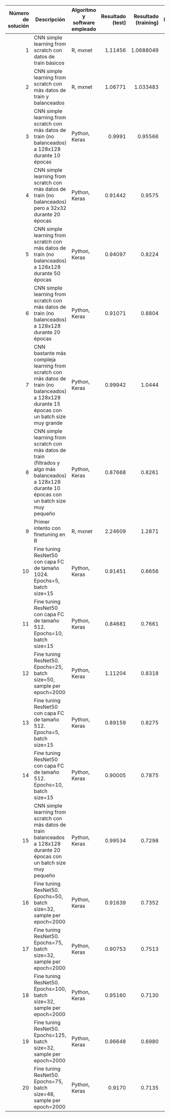 | Número de solución | Descripción | Algoritmo y software empleado | Resultado (test) | Resultado (training) | Posición | Fecha y hora |
| ---:| --- | --- | ---:| ---:| ---:|:---:|
| 1 | CNN simple learning from scratch con datos de train básicos | R, mxnet | 1.11456 | 1.0688049 | 671 | 5/6/2017 10:25 | 
| 2 | CNN simple learning from scratch con más datos de train y balanceados | R, mxnet | 1.06771 | 1.033483 | 646 | 7/6/2017 11:17 |
| 3 | CNN simple learning from scratch con más datos de train (no balanceados) a 128x128 durante 10 épocas | Python, Keras | 0.9991 | 0.95566 | 412 | 8/6/2017 13:23 |
| 4 | CNN simple learning from scratch con más datos de train (no balanceados) pero a 32x32 durante 20 épocas | Python, Keras | 0.91442 | 0.9575 | 344 | 8/6/2017 17:32 |
| 5 | CNN simple learning from scratch con más datos de train (no balanceados) a 128x128 durante 50 épocas | Python, Keras | 0.94097 | 0.8224 | 347 | 8/6/2017 18:35 |
| 6 | CNN simple learning from scratch con más datos de train (no balanceados) a 128x128 durante 20 épocas | Python, Keras | 0.91071 | 0.8804 | 342 | 8/6/2017 19:16 |
| 7 | CNN bastante más compleja learning from scratch con más datos de train (no balanceados) a 128x128 durante 15 épocas con un batch size muy grande | Python, Keras | 0.99942 | 1.0444 | 344 | 8/6/2017 22:50 |
| 8 | CNN simple learning from scratch con más datos de train (filtrados y algo más balanceados) a 128x128 durante 10 épocas con un batch size muy pequeño | Python, Keras | 0.87668 | 0.8261 | 282 | 9/6/2017 11:23 |
| 9 | Primer intento con finetuning en R | R, mxnet | 2.24609 | 1.2871 | 282 | 9/6/2017 11:34 |
| 10 | Fine tuning ResNet50 con capa FC de tamaño 1024. Epochs=5, batch size=15 | Python, Keras | 0.91451 | 0.6656 | 288 | 10/6/2017 16:00 |
| 11 | Fine tuning ResNet50 con capa FC de tamaño 512. Epochs=10, batch size=15 | Python, Keras | 0.84681 | 0.7661 | 250 | 10/6/2017 22:00 |
| 12 | Fine tuning ResNet50. Epochs=25, batch size=50, sample per epoch=2000 | Python, Keras | 1.11204 | 0.8318 | 251 | 11/6/2017 9:03 |
| 13 | Fine tuning ResNet50 con capa FC de tamaño 512. Epochs=5, batch size=15 | Python, Keras | 0.89159 | 0.8275 | 251 | 11/6/2017 15:15 |
| 14 | Fine tuning ResNet50 con capa FC de tamaño 512. Epochs=10, batch size=15 | Python, Keras | 0.90005 | 0.7875 | 251 | 12/6/2017 15:15 |
| 15 | CNN simple learning from scratch con más datos de train balanceados a 128x128 durante 20 épocas con un batch size muy pequeño | Python, Keras | 0.99534 | 0.7298 | 255 | 12/6/2017 18:13 |
| 16 | Fine tuning ResNet50. Epochs=50, batch size=32, sample per epoch=2000 | Python, Keras | 0.91639 | 0.7352 | 259 | 13/6/2017 21:50 |
| 17 | Fine tuning ResNet50. Epochs=75, batch size=32, sample per epoch=2000 | Python, Keras | 0.90753 | 0.7513 | 259 | 13/6/2017 21:51 |
| 18 | Fine tuning ResNet50. Epochs=100, batch size=32, sample per epoch=2000 | Python, Keras | 0.95160 | 0.7130 | 259 | 13/6/2017 21:52 |
| 19 | Fine tuning ResNet50. Epochs=125, batch size=32, sample per epoch=2000 | Python, Keras | 0.96648 | 0.6980 | 259 | 13/6/2017 21:53 |
| 20 | Fine tuning ResNet50. Epochs=75, batch size=48, sample per epoch=2000 | Python, Keras | 0.9170 | 0.7135 | 259 | 13/6/2017 22:11 |
